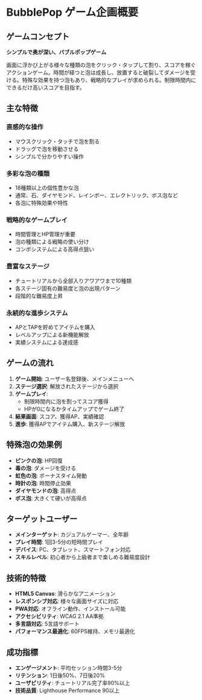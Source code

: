 # BubblePop ゲーム企画概要

## ゲームコンセプト
**シンプルで奥が深い、バブルポップゲーム**

画面に浮かび上がる様々な種類の泡をクリック・タップして割り、スコアを稼ぐアクションゲーム。時間が経つと泡は成長し、放置すると破裂してダメージを受ける。特殊な効果を持つ泡もあり、戦略的なプレイが求められる。制限時間内にできるだけ高いスコアを目指す。

## 主な特徴

### 直感的な操作
- マウスクリック・タッチで泡を割る
- ドラッグで泡を移動させる
- シンプルで分かりやすい操作

### 多彩な泡の種類
- 18種類以上の個性豊かな泡
- 通常、石、ダイヤモンド、レインボー、エレクトリック、ボス泡など
- 各泡に特殊効果や特性

### 戦略的なゲームプレイ
- 時間管理とHP管理が重要
- 泡の種類による戦略の使い分け
- コンボシステムによる高得点狙い

### 豊富なステージ
- チュートリアルから全部入りアワアワまで10種類
- 各ステージ固有の難易度と泡の出現パターン
- 段階的な難易度上昇

### 永続的な進歩システム
- APとTAPを貯めてアイテムを購入
- レベルアップによる新機能解放
- 実績システムによる達成感

## ゲームの流れ

1. **ゲーム開始**: ユーザー名登録後、メインメニューへ
2. **ステージ選択**: 解放されたステージから選択
3. **ゲームプレイ**: 
   - 制限時間内に泡を割ってスコア獲得
   - HPが0になるかタイムアップでゲーム終了
4. **結果画面**: スコア、獲得AP、実績確認
5. **進歩**: 獲得APでアイテム購入、新ステージ解放

## 特殊泡の効果例
- **ピンクの泡**: HP回復
- **毒の泡**: ダメージを受ける
- **虹色の泡**: ボーナスタイム発動
- **時計の泡**: 時間停止効果
- **ダイヤモンドの泡**: 高得点
- **ボス泡**: 大きくて硬いが高得点

## ターゲットユーザー
- **メインターゲット**: カジュアルゲーマー、全年齢
- **プレイ時間**: 1回3-5分の短時間プレイ
- **デバイス**: PC、タブレット、スマートフォン対応
- **スキルレベル**: 初心者から上級者まで楽しめる難易度設計

## 技術的特徴
- **HTML5 Canvas**: 滑らかなアニメーション
- **レスポンシブ対応**: 様々な画面サイズに対応
- **PWA対応**: オフライン動作、インストール可能
- **アクセシビリティ**: WCAG 2.1 AA準拠
- **多言語対応**: 5言語サポート
- **パフォーマンス最適化**: 60FPS維持、メモリ最適化

## 成功指標
- **エンゲージメント**: 平均セッション時間3-5分
- **リテンション**: 1日後50%、7日後20%
- **ユーザビリティ**: チュートリアル完了率90%以上
- **技術品質**: Lighthouse Performance 90以上